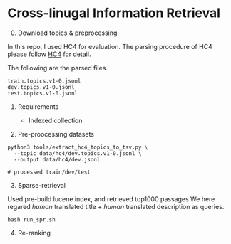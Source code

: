 # Cross-linugal Information Retrieval

0. Download topics & preprocessing

In this repo, I used HC4 for evaluation. The parsing procedure of HC4 please follow [HC4](https://github.com/hltcoe/HC4) for detail. 

The following are the parsed files.
```
train.topics.v1-0.jsonl
dev.topics.v1-0.jsonl
test.topics.v1-0.jsonl
```

1. Requirements
    * Indexed collection

2. Pre-proocessing datasets 

```
python3 tools/extract_hc4_topics_to_tsv.py \
  --topic data/hc4/dev.topics.v1-0.jsonl \
  --output data/hc4/dev.jsonl

# processed train/dev/test
```

3. Sparse-retrieval

Used pre-build lucene index, and retrieved top1000 passages
We here regared *human* translated title + *human* translated description as queries.
```
bash run_spr.sh
```

4. Re-ranking

